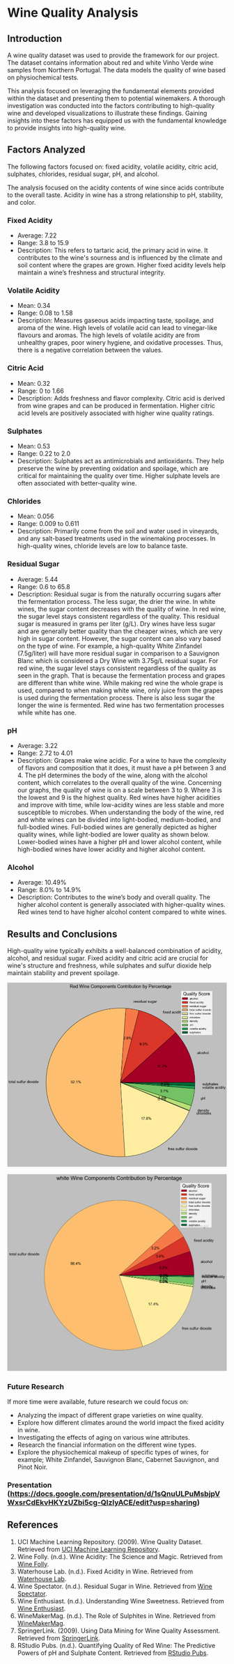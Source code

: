 # **Wine Quality Analysis**

## Introduction
A wine quality dataset was used to provide the framework for our project. The dataset contains information about red and white Vinho Verde wine samples from Northern Portugal. The data models the quality of wine based on physiochemical tests.

This analysis focused on leveraging the fundamental elements provided within the dataset and presenting them to potential winemakers. A thorough investigation was conducted into the factors contributing to high-quality wine and developed visualizations to illustrate these findings. Gaining insights into these factors has equipped us with the fundamental knowledge to provide insights into high-quality wine.

## Factors Analyzed
The following factors focused on: fixed acidity, volatile acidity, citric acid, sulphates, chlorides, residual sugar, pH, and alcohol.

The analysis focused on the acidity contents of wine since acids contribute to the overall taste. Acidity in wine has a strong relationship to pH, stability, and color. 

### Fixed Acidity
- Average: 7.22
- Range: 3.8 to 15.9
- Description:
This refers to tartaric acid, the primary acid in wine. It contributes to the wine's sourness and is influenced by the climate and soil content where the grapes are grown. Higher fixed acidity levels help maintain a wine’s freshness and structural integrity.

### Volatile Acidity
- Mean: 0.34
- Range: 0.08 to 1.58
- Description:
Measures gaseous acids impacting taste, spoilage, and aroma of the wine. High levels of volatile acid can lead to vinegar-like flavours and aromas. The high levels of volatile acidity are from unhealthy grapes, poor winery hygiene, and oxidative processes. Thus, there is a negative correlation between the values.

### Citric Acid
- Mean: 0.32
- Range: 0 to 1.66
- Description:
Adds freshness and flavor complexity. Citric acid is derived from wine grapes and can be produced in fermentation. Higher citric acid levels are positively associated with higher wine quality ratings.


### Sulphates
- Mean: 0.53
- Range: 0.22 to 2.0
- Description:
Sulphates act as antimicrobials and antioxidants. They help preserve the wine by preventing oxidation and spoilage, which are critical for maintaining the quality over time. Higher sulphate levels are often associated with better-quality wine.

### Chlorides
- Mean: 0.056
- Range: 0.009 to 0.611
- Description:
Primarily come from the soil and water used in vineyards, and any salt-based treatments used in the winemaking processes.​ In high-quality wines, chloride levels are low to balance taste.

### Residual Sugar
- Average: 5.44
- Range: 0.6 to 65.8
- Description:
Residual sugar is from the naturally occurring sugars after the fermentation process. The less sugar, the drier the wine. In white wines, the sugar content decreases with the quality of wine. In red wine, the sugar level stays consistent regardless of the quality. This residual sugar is measured in grams per liter (g/L). Dry wines have less sugar and are generally better quality than the cheaper wines, which are very high in sugar content. However, the sugar content can also vary based on the type of wine. For example, a high-quality White Zinfandel (7.5g/liter) will have more residual sugar in comparison to a Sauvignon Blanc which is considered a Dry Wine with 3.75g/L residual sugar. For red wine, the sugar level stays consistent regardless of the quality as seen in the graph. That is because the fermentation process and grapes are different than white wine. While making red wine the whole grape is used, compared to when making white wine, only juice from the grapes is used during the fermentation process. There is also less sugar the longer the wine is fermented. Red wine has two fermentation processes while white has one.

### pH
- Average: 3.22
- Range: 2.72 to 4.01
- Description:
Grapes make wine acidic. For a wine to have the complexity of flavors and composition that it does, it must have a pH between 3 and 4. The pH determines the body of the wine, along with the alcohol content, which correlates to the overall quality of the wine. Concerning our graphs, the quality of wine is on a scale between 3 to 9. Where 3 is the lowest and 9 is the highest quality.  Red wines have higher acidities and improve with time, while low-acidity wines are less stable and more susceptible to microbes. When understanding the body of the wine, red and white wines can be divided into light-bodied, medium-bodied, and full-bodied wines. Full-bodied wines are generally depicted as higher quality wines, while light-bodied are lower quality as shown below. Lower-bodied wines have a higher pH and lower alcohol content, while high-bodied wines have lower acidity and higher alcohol content.

### Alcohol
- Average: 10.49%
- Range: 8.0% to 14.9%
- Description:
Contributes to the wine’s body and overall quality. The higher alcohol content is generally associated with higher-quality wines.
Red wines tend to have higher alcohol content compared to white wines. 

## Results and Conclusions
High-quality wine typically exhibits a well-balanced combination of acidity, alcohol, and residual sugar. Fixed acidity and citric acid are crucial for wine's structure and freshness, while sulphates and sulfur dioxide help maintain stability and prevent spoilage.

![Red Wine Components Contribution by Percentages](red_wine_components_percentages.png)

![White Wine Components Contribution by Percentages](white_wine_components_percentages1.png)

### Future Research
If more time were available, future research we could focus on:
- Analyzing the impact of different grape varieties on wine quality.
- Explore how different climates around the world impact the fixed acidity in wine.
- Investigating the effects of aging on various wine attributes.
- Research the financial information on the different wine types.
- Explore the physiochemical makeup of specific types of wines, for example; White Zinfandel, Sauvignon Blanc, Cabernet Sauvignon, and Pinot Noir.

### Presentation (https://docs.google.com/presentation/d/1sQnuULPuMsbjpVWxsrCdEkvHKYzUZbi5cg-QlzIyACE/edit?usp=sharing)
## References
1. UCI Machine Learning Repository. (2009). Wine Quality Dataset. Retrieved from [UCI Machine Learning Repository](https://archive.ics.uci.edu/ml/datasets/Wine+Quality).
2. Wine Folly. (n.d.). Wine Acidity: The Science and Magic. Retrieved from [Wine Folly](https://winefolly.com/tutorial/wine-acidity/).
3. Waterhouse Lab. (n.d.). Fixed Acidity in Wine. Retrieved from [Waterhouse Lab](https://waterhouse.ucdavis.edu/whats-in-wine/fixed-acidity).
4. Wine Spectator. (n.d.). Residual Sugar in Wine. Retrieved from [Wine Spectator](https://www.winespectator.com/articles/residual-sugar-in-wine).
5. Wine Enthusiast. (n.d.). Understanding Wine Sweetness. Retrieved from [Wine Enthusiast](https://www.winemag.com/2018/05/16/wine-sweetness-chart/).
6. WineMakerMag. (n.d.). The Role of Sulphites in Wine. Retrieved from [WineMakerMag](https://winemakermag.com/article/858-the-role-of-sulfites-in-wine).
7. SpringerLink. (2009). Using Data Mining for Wine Quality Assessment. Retrieved from [SpringerLink](https://link.springer.com/chapter/10.1007/978-1-84800-370-3_16).
8. RStudio Pubs. (n.d.). Quantifying Quality of Red Wine: The Predictive Powers of pH and Sulphate Content. Retrieved from [RStudio Pubs](https://rpubs.com/).

